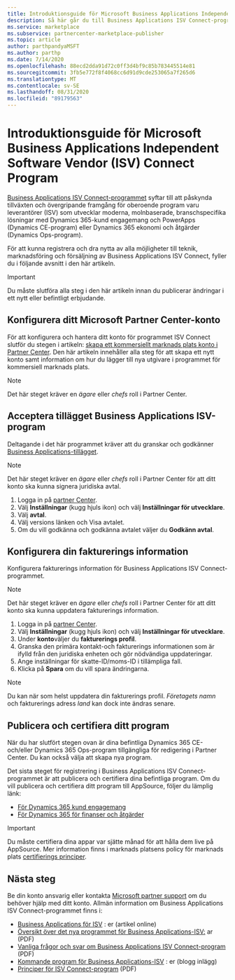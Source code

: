```yaml
---
title: Introduktionsguide för Microsoft Business Applications Independent Software Vendor (ISV) Connect Program
description: Så här går du till Business Applications ISV Connect-programmet.
ms.service: marketplace
ms.subservice: partnercenter-marketplace-publisher
ms.topic: article
author: parthpandyaMSFT
ms.author: parthp
ms.date: 7/14/2020
ms.openlocfilehash: 88ecd2dda91d72c0ff3d4bf9c85b783445514e81
ms.sourcegitcommit: 3fb5e772f8f4068cc6d91d9cde253065a7f265d6
ms.translationtype: MT
ms.contentlocale: sv-SE
ms.lasthandoff: 08/31/2020
ms.locfileid: "89179563"
---
```

# <a name="microsoft-business-applications-independent-software-vendor-isv-connect-program-onboarding-guide"></a>Introduktionsguide för Microsoft Business Applications Independent Software Vendor (ISV) Connect Program

[Business Applications ISV Connect-programmet](https://partner.microsoft.com/solutions/business-applications/isv-overview) syftar till att påskynda tillväxten och övergripande framgång för oberoende program varu leverantörer (ISV) som utvecklar moderna, molnbaserade, branschspecifika lösningar med Dynamics 365-kund engagemang och PowerApps (Dynamics CE-program) eller Dynamics 365 ekonomi och åtgärder (Dynamics Ops-program). 

För att kunna registrera och dra nytta av alla möjligheter till teknik, marknadsföring och försäljning av Business Applications ISV Connect, fyller du i följande avsnitt i den här artikeln. 

> [!IMPORTANT]
> Du måste slutföra alla steg i den här artikeln innan du publicerar ändringar i ett nytt eller befintligt erbjudande.

## <a name="set-up-your-microsoft-partner-center-account"></a>Konfigurera ditt Microsoft Partner Center-konto

För att konfigurera och hantera ditt konto för programmet ISV Connect slutför du stegen i artikeln: [skapa ett kommersiellt marknads plats konto i Partner Center](https://docs.microsoft.com/azure/marketplace/partner-center-portal/create-account). Den här artikeln innehåller alla steg för att skapa ett nytt konto samt information om hur du lägger till nya utgivare i programmet för kommersiell marknads plats.

> [!NOTE]
> Det här steget kräver en *ägare* eller *chefs* roll i Partner Center.

## <a name="accept-the-business-applications-isv-program-addendum"></a>Acceptera tillägget Business Applications ISV-program

Deltagande i det här programmet kräver att du granskar och godkänner [Business Applications-tillägget](https://aka.ms/bizappsisvaddendum).

> [!NOTE]
> Det här steget kräver en *ägare* eller *chefs* roll i Partner Center för att ditt konto ska kunna signera juridiska avtal. 

1.  Logga in på [partner Center](https://partner.microsoft.com/dashboard).
2.  Välj **Inställningar** (kugg hjuls ikon) och välj **Inställningar för utvecklare**.
3.  Välj **avtal**.
4.  Välj versions länken och Visa avtalet.
5.  Om du vill godkänna och godkänna avtalet väljer du **Godkänn avtal**.

## <a name="set-up-your-billing-information"></a>Konfigurera din fakturerings information

Konfigurera fakturerings information för Business Applications ISV Connect-programmet.

> [!NOTE]
> Det här steget kräver en *ägare* eller *chefs* roll i Partner Center för att ditt konto ska kunna uppdatera fakturerings information.

1.  Logga in på [partner Center](https://partner.microsoft.com/dashboard).
2.  Välj **Inställningar** (kugg hjuls ikon) och välj **Inställningar för utvecklare**.
3.  Under **konto**väljer du **fakturerings profil**.
4.  Granska den primära kontakt-och fakturerings informationen som är ifylld från den juridiska enheten och gör nödvändiga uppdateringar.
5.  Ange inställningar för skatte-ID/moms-ID i tillämpliga fall.
6.  Klicka på **Spara** om du vill spara ändringarna.

> [!NOTE]
> Du kan när som helst uppdatera din fakturerings profil. *Företagets namn* och fakturerings adress *land* kan dock inte ändras senare.

## <a name="publish-and-certify-your-application"></a>Publicera och certifiera ditt program

När du har slutfört stegen ovan är dina befintliga Dynamics 365 CE-och/eller Dynamics 365 Ops-program tillgängliga för redigering i Partner Center. Du kan också välja att skapa nya program.

Det sista steget för registrering i Business Applications ISV Connect-programmet är att publicera och certifiera dina befintliga program. Om du vill publicera och certifiera ditt program till AppSource, följer du lämplig länk: 

- [För Dynamics 365 kund engagemang](https://docs.microsoft.com/powerapps/developer/common-data-service/publish-app-appsource) 
- [För Dynamics 365 för finanser och åtgärder](https://docs.microsoft.com/dynamics365/fin-ops-core/dev-itpro/lcs-solutions/lcs-solutions-app-source)

> [!IMPORTANT]
> Du måste certifiera dina appar var sjätte månad för att hålla dem live på AppSource. Mer information finns i marknads platsens policy för marknads plats [certifierings principer](https://docs.microsoft.com/legal/marketplace/certification-policies). 

## <a name="next-steps"></a>Nästa steg

Be din konto ansvarig eller kontakta [Microsoft partner support](https://aka.ms/marketplacepublishersupport) om du behöver hjälp med ditt konto. Allmän information om Business Applications ISV Connect-programmet finns i:

- [Business Applications för ISV](https://partner.microsoft.com/solutions/business-applications/isv-overview) : er (artikel online)
- [Översikt över det nya programmet för Business Applications-ISV:](https://aka.ms/BizAppsISVProgram) ar (PDF)
- [Vanliga frågor och svar om Business Applications ISV Connect-program](https://assetsprod.microsoft.com/business-applications-partner-faq.pdf) (PDF)
- [Kommande program för Business Applications-ISV](https://cloudblogs.microsoft.com/dynamics365/bdm/2019/04/17/upcoming-program-for-business-applications-isvs/) : er (blogg inlägg)
- [Principer för ISV Connect-program](https://aka.ms/bizappsisvpolicies) (PDF)
